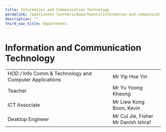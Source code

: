 ```yaml
---
title: Information and Communication Technology
permalink: /passionate-learners/departments/information-and-communication-technology/
description: ""
third_nav_title: Departments
---
```

# **Information and Communication Technology**

|  	|  	|
|---	|---	|
| HOD / Info Comm & Technology and Computer Applications  	| Mr Yip Hoe Yin 	|
| Teacher 	| Mr Yu Yoong Kheong 	|
| ICT Associate  	| Mr Liew Kong Boon, Kevin 	|
| Desktop Engineer  	| Mr Cui Jie, Fisher<br>Mr Danish Ishraf 	|